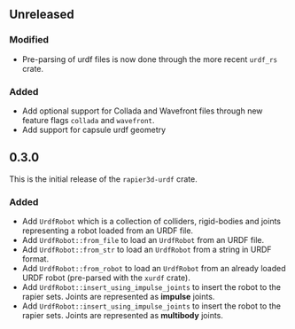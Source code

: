 ## Unreleased

### Modified

- Pre-parsing of urdf files is now done through the more recent `urdf_rs` crate.


### Added

- Add optional support for Collada and Wavefront files through new feature flags `collada` and `wavefront`.
- Add support for capsule urdf geometry

## 0.3.0

This is the initial release of the `rapier3d-urdf` crate.

### Added

- Add `UrdfRobot` which is a collection of colliders, rigid-bodies and joints representing a robot loaded from an URDF
  file.
- Add `UrdfRobot::from_file` to load an `UrdfRobot` from an URDF file.
- Add `UrdfRobot::from_str` to load an `UrdfRobot` from a string in URDF format.
- Add `UrdfRobot::from_robot` to load an `UrdfRobot` from an already loaded URDF
  robot (pre-parsed with the `xurdf` crate).
- Add `UrdfRobot::insert_using_impulse_joints` to insert the robot to the rapier sets. Joints are represented as
  **impulse** joints.
- Add `UrdfRobot::insert_using_impulse_joints` to insert the robot to the rapier sets. Joints are represented as
  **multibody** joints.
